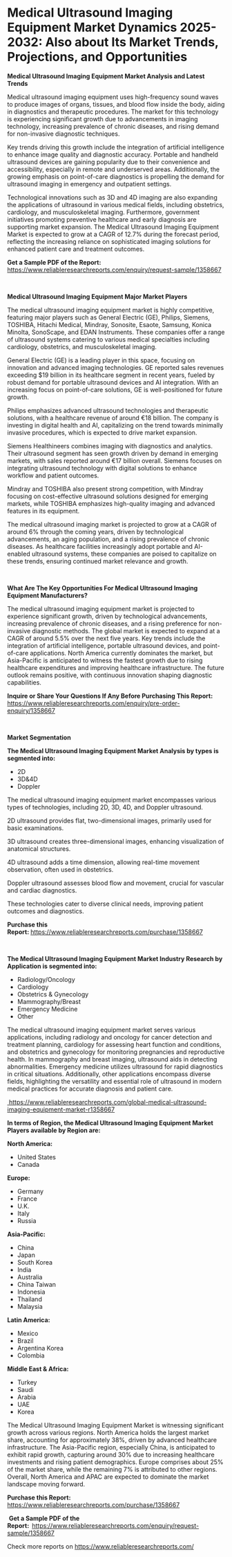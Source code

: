 <p><h1>Medical Ultrasound Imaging Equipment Market Dynamics 2025-2032: Also about Its Market Trends, Projections, and Opportunities</h1></p><p><strong>Medical Ultrasound Imaging Equipment Market Analysis and Latest Trends</strong></p>
<p><p>Medical ultrasound imaging equipment uses high-frequency sound waves to produce images of organs, tissues, and blood flow inside the body, aiding in diagnostics and therapeutic procedures. The market for this technology is experiencing significant growth due to advancements in imaging technology, increasing prevalence of chronic diseases, and rising demand for non-invasive diagnostic techniques. </p><p>Key trends driving this growth include the integration of artificial intelligence to enhance image quality and diagnostic accuracy. Portable and handheld ultrasound devices are gaining popularity due to their convenience and accessibility, especially in remote and underserved areas. Additionally, the growing emphasis on point-of-care diagnostics is propelling the demand for ultrasound imaging in emergency and outpatient settings.</p><p>Technological innovations such as 3D and 4D imaging are also expanding the applications of ultrasound in various medical fields, including obstetrics, cardiology, and musculoskeletal imaging. Furthermore, government initiatives promoting preventive healthcare and early diagnosis are supporting market expansion. The Medical Ultrasound Imaging Equipment Market is expected to grow at a CAGR of 12.7% during the forecast period, reflecting the increasing reliance on sophisticated imaging solutions for enhanced patient care and treatment outcomes.</p></p>
<p><strong>Get a Sample PDF of the Report:&nbsp;</strong> <a href="https://www.reliableresearchreports.com/enquiry/request-sample/1358667?utm_campaign=2233&utm_medium=2&utm_source=Github&utm_content=ia&utm_term=22032025&utm_id=medical-ultrasound-imaging-equipment">https://www.reliableresearchreports.com/enquiry/request-sample/1358667</a></p>
<p>&nbsp;</p>
<p><strong>Medical Ultrasound Imaging Equipment Major Market Players</strong></p>
<p><p>The medical ultrasound imaging equipment market is highly competitive, featuring major players such as General Electric (GE), Philips, Siemens, TOSHIBA, Hitachi Medical, Mindray, Sonosite, Esaote, Samsung, Konica Minolta, SonoScape, and EDAN Instruments. These companies offer a range of ultrasound systems catering to various medical specialties including cardiology, obstetrics, and musculoskeletal imaging.</p><p>General Electric (GE) is a leading player in this space, focusing on innovation and advanced imaging technologies. GE reported sales revenues exceeding $19 billion in its healthcare segment in recent years, fueled by robust demand for portable ultrasound devices and AI integration. With an increasing focus on point-of-care solutions, GE is well-positioned for future growth.</p><p>Philips emphasizes advanced ultrasound technologies and therapeutic solutions, with a healthcare revenue of around €18 billion. The company is investing in digital health and AI, capitalizing on the trend towards minimally invasive procedures, which is expected to drive market expansion.</p><p>Siemens Healthineers combines imaging with diagnostics and analytics. Their ultrasound segment has seen growth driven by demand in emerging markets, with sales reported around €17 billion overall. Siemens focuses on integrating ultrasound technology with digital solutions to enhance workflow and patient outcomes.</p><p>Mindray and TOSHIBA also present strong competition, with Mindray focusing on cost-effective ultrasound solutions designed for emerging markets, while TOSHIBA emphasizes high-quality imaging and advanced features in its equipment.</p><p>The medical ultrasound imaging market is projected to grow at a CAGR of around 6% through the coming years, driven by technological advancements, an aging population, and a rising prevalence of chronic diseases. As healthcare facilities increasingly adopt portable and AI-enabled ultrasound systems, these companies are poised to capitalize on these trends, ensuring continued market relevance and growth.</p></p>
<p>&nbsp;</p>
<p><strong>What Are The Key Opportunities For Medical Ultrasound Imaging Equipment Manufacturers?</strong></p>
<p><p>The medical ultrasound imaging equipment market is projected to experience significant growth, driven by technological advancements, increasing prevalence of chronic diseases, and a rising preference for non-invasive diagnostic methods. The global market is expected to expand at a CAGR of around 5.5% over the next five years. Key trends include the integration of artificial intelligence, portable ultrasound devices, and point-of-care applications. North America currently dominates the market, but Asia-Pacific is anticipated to witness the fastest growth due to rising healthcare expenditures and improving healthcare infrastructure. The future outlook remains positive, with continuous innovation shaping diagnostic capabilities.</p></p>
<p><strong>Inquire or Share Your Questions If Any Before Purchasing This Report:</strong> <a href="https://www.reliableresearchreports.com/enquiry/pre-order-enquiry/1358667?utm_campaign=2233&utm_medium=2&utm_source=Github&utm_content=ia&utm_term=22032025&utm_id=medical-ultrasound-imaging-equipment">https://www.reliableresearchreports.com/enquiry/pre-order-enquiry/1358667</a></p>
<p>&nbsp;</p>
<p><strong>Market Segmentation</strong></p>
<p><strong>The Medical Ultrasound Imaging Equipment Market Analysis by types is segmented into:</strong></p>
<p><ul><li>2D</li><li>3D&4D</li><li>Doppler</li></ul></p>
<p><p>The medical ultrasound imaging equipment market encompasses various types of technologies, including 2D, 3D, 4D, and Doppler ultrasound. </p><p>2D ultrasound provides flat, two-dimensional images, primarily used for basic examinations. </p><p>3D ultrasound creates three-dimensional images, enhancing visualization of anatomical structures. </p><p>4D ultrasound adds a time dimension, allowing real-time movement observation, often used in obstetrics. </p><p>Doppler ultrasound assesses blood flow and movement, crucial for vascular and cardiac diagnostics. </p><p>These technologies cater to diverse clinical needs, improving patient outcomes and diagnostics.</p></p>
<p><strong>Purchase this Report:&nbsp;</strong><a href="https://www.reliableresearchreports.com/purchase/1358667?utm_campaign=2233&utm_medium=2&utm_source=Github&utm_content=ia&utm_term=22032025&utm_id=medical-ultrasound-imaging-equipment">https://www.reliableresearchreports.com/purchase/1358667</a></p>
<p>&nbsp;</p>
<p><strong>The Medical Ultrasound Imaging Equipment Market Industry Research by Application is segmented into:</strong></p>
<p><ul><li>Radiology/Oncology</li><li>Cardiology</li><li>Obstetrics & Gynecology</li><li>Mammography/Breast</li><li>Emergency Medicine</li><li>Other</li></ul></p>
<p><p>The medical ultrasound imaging equipment market serves various applications, including radiology and oncology for cancer detection and treatment planning, cardiology for assessing heart function and conditions, and obstetrics and gynecology for monitoring pregnancies and reproductive health. In mammography and breast imaging, ultrasound aids in detecting abnormalities. Emergency medicine utilizes ultrasound for rapid diagnostics in critical situations. Additionally, other applications encompass diverse fields, highlighting the versatility and essential role of ultrasound in modern medical practices for accurate diagnosis and patient care.</p></p>
<p><a href="https://www.reliableresearchreports.com/global-medical-ultrasound-imaging-equipment-market-r1358667?utm_campaign=2233&utm_medium=2&utm_source=Github&utm_content=ia&utm_term=22032025&utm_id=medical-ultrasound-imaging-equipment">&nbsp;https://www.reliableresearchreports.com/global-medical-ultrasound-imaging-equipment-market-r1358667</a></p>
<p><strong>In terms of Region, the Medical Ultrasound Imaging Equipment Market Players available by Region are:</strong></p>
<p>
    <p> <strong> North America: </strong>
        <ul>
            <li>United States</li>
            <li>Canada</li>
        </ul>
        </p> 
    <p> <strong> Europe: </strong>
        <ul>
            <li>Germany</li>
            <li>France</li>
            <li>U.K.</li>
            <li>Italy</li>
            <li>Russia</li>
        </ul>
        </p> 
    <p> <strong> Asia-Pacific: </strong>
        <ul>
            <li>China</li>
            <li>Japan</li>
            <li>South Korea</li>
            <li>India</li>
            <li>Australia</li>
            <li>China Taiwan</li>
            <li>Indonesia</li>
            <li>Thailand</li>
            <li>Malaysia</li>
        </ul>
        </p> 
    <p> <strong> Latin America: </strong>
        <ul>
            <li>Mexico</li>
            <li>Brazil</li>
            <li>Argentina Korea</li>
            <li>Colombia</li>
        </ul>
        </p> 
    <p> <strong> Middle East & Africa: </strong>
        <ul>
            <li>Turkey</li>
            <li>Saudi</li>
            <li>Arabia</li>
            <li>UAE</li>
            <li>Korea</li>
        </ul>
    </p>
    </p>
<p><p>The Medical Ultrasound Imaging Equipment Market is witnessing significant growth across various regions. North America holds the largest market share, accounting for approximately 38%, driven by advanced healthcare infrastructure. The Asia-Pacific region, especially China, is anticipated to exhibit rapid growth, capturing around 30% due to increasing healthcare investments and rising patient demographics. Europe comprises about 25% of the market share, while the remaining 7% is attributed to other regions. Overall, North America and APAC are expected to dominate the market landscape moving forward.</p></p>
<p><strong>Purchase this Report: </strong><a href="https://www.reliableresearchreports.com/purchase/1358667?utm_campaign=2233&utm_medium=2&utm_source=Github&utm_content=ia&utm_term=22032025&utm_id=medical-ultrasound-imaging-equipment">https://www.reliableresearchreports.com/purchase/1358667</a></p>
<p>&nbsp;<strong>Get a Sample PDF of the Report:&nbsp;&nbsp;</strong><a href="https://www.reliableresearchreports.com/enquiry/request-sample/1358667?utm_campaign=2233&utm_medium=2&utm_source=Github&utm_content=ia&utm_term=22032025&utm_id=medical-ultrasound-imaging-equipment">https://www.reliableresearchreports.com/enquiry/request-sample/1358667</a></p>
<p><strong></strong></p>
<p>Check more reports on <a href="https://www.reliableresearchreports.com/?utm_campaign=2233&utm_medium=2&utm_source=Github&utm_content=ia&utm_term=22032025&utm_id=medical-ultrasound-imaging-equipment">https://www.reliableresearchreports.com/</a></p>